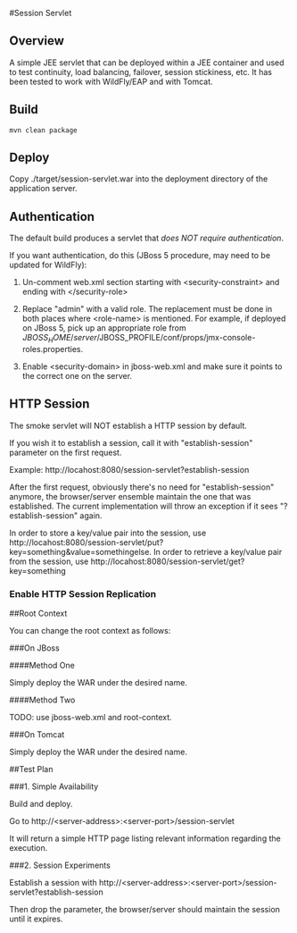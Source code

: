 #Session Servlet

## Overview

A simple JEE servlet that can be deployed within a JEE container and used to test continuity, load balancing, failover, session stickiness, etc. It has been tested to work with WildFly/EAP and with Tomcat.

## Build

    mvn clean package
    
## Deploy
    
Copy ./target/session-servlet.war into the deployment directory of the application server.
    
## Authentication
    
The default build produces a servlet that *does NOT require authentication*.
    
If you want authentication, do this (JBoss 5 procedure, may need to be updated for WildFly):
    
1. Un-comment web.xml section starting with &lt;security-constraint&gt; and ending with &lt;/security-role&gt;
    
2. Replace "admin" with a valid role. The replacement must be done in both places where &lt;role-name&gt; is mentioned. For example, if deployed on JBoss 5, pick up an appropriate role from $JBOSS_HOME/server/$JBOSS_PROFILE/conf/props/jmx-console-roles.properties.
    
3. Enable &lt;security-domain&gt; in jboss-web.xml and make sure it points to the correct one on the server.
    
## HTTP Session

The smoke servlet will NOT establish a HTTP session by default.

If you wish it to establish a session, call it with "establish-session" parameter on the first request.

Example: http://locahost:8080/session-servlet?establish-session

After the first request, obviously there's no need for "establish-session" anymore, the browser/server ensemble maintain the one that was established. The current implementation will throw an exception if it sees "?establish-session" again.

In order to store a key/value pair into the session, use http://locahost:8080/session-servlet/put?key=something&value=somethingelse. In order to retrieve a key/value pair from the session, use http://locahost:8080/session-servlet/get?key=something 

### Enable HTTP Session Replication

##Root Context

You can change the root context as follows:

###On JBoss

####Method One

Simply deploy the WAR under the desired name.

####Method Two

TODO: use jboss-web.xml and root-context.

###On Tomcat

Simply deploy the WAR under the desired name.

##Test Plan

###1. Simple Availability

Build and deploy. 

Go to http://&lt;server-address&gt;:&lt;server-port&gt;/session-servlet

It will return a simple HTTP page listing relevant information regarding the execution.

###2. Session Experiments

Establish a session with http://&lt;server-address&gt;:&lt;server-port&gt;/session-servlet?establish-session

Then drop the parameter, the browser/server should maintain the session until it expires.


    



